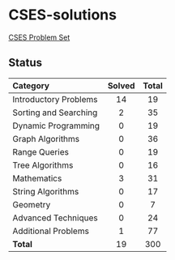 # CSES-solutions
[CSES Problem Set](https://cses.fi/problemset/list/)


## Status

| Category | Solved | Total |
|:----|:---:|:---:|
| Introductory Problems |  14 |  19 |
| Sorting and Searching |   2 |  35 |
| Dynamic Programming   |   0 |  19 |
| Graph Algorithms      |   0 |  36 |
| Range Queries         |   0 |  19 |
| Tree Algorithms       |   0 |  16 |
| Mathematics           |   3 |  31 |
| String Algorithms     |   0 |  17 |
| Geometry              |   0 |   7 |
| Advanced Techniques   |   0 |  24 |
| Additional Problems   |   1 |  77 |
| **Total**             |  19 | 300 |
